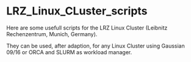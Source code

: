 # LRZ_Linux_CLuster_scripts

Here are some usefull scripts for the LRZ Linux Cluster (Leibnitz Rechenzentrum, Munich, Germany).

They can be used, after adaption, for any Linux Cluster using Gaussian 09/16 or ORCA and SLURM as workload manager.
